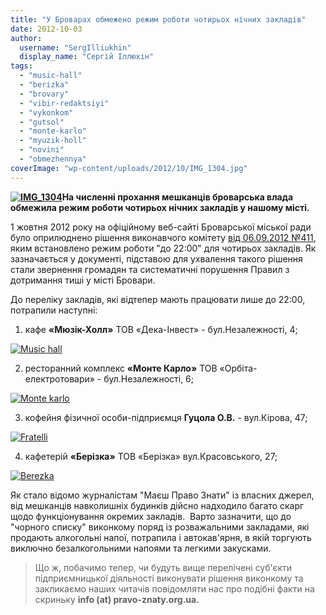 ```yaml
---
title: "У Броварах обмежено режим роботи чотирьох нічних закладів"
date: 2012-10-03
author: 
  username: "SergIlliukhin"
  display_name: "Сергій Іллюхін"
tags: 
  - "music-hall"
  - "berizka"
  - "brovary"
  - "vibir-redaktsiyi"
  - "vykonkom"
  - "gutsol"
  - "monte-karlo"
  - "myuzik-holl"
  - "novini"
  - "obmezhennya"
coverImage: "wp-content/uploads/2012/10/IMG_1304.jpg"
---
```


**[![](https://mpz.brovary.org/wp-content/uploads/2012/10/IMG_1304.jpg "IMG_1304")](https://mpz.brovary.org/wp-content/uploads/2012/10/IMG_1304.jpg)На численні прохання мешканців броварська влада обмежила режим роботи чотирьох нічних закладів у нашому місті.**

1 жовтня 2012 року на офіційному веб-сайті Броварської міської ради було оприлюднено рішення виконавчого комітету [від 06.09.2012 №411](http://docs.pravo-znaty.org.ua/p4116/01.10.2012/411), яким встановлено режим роботи "до 22:00" для чотирьох закладів. Як зазначається у документі, підставою для ухвалення такого рішення стали звернення громадян та систематичні порушення Правил з дотримання тиші у місті Бровари.

До переліку закладів, які відтепер мають працювати лише до 22:00, потрапили наступні:

1) кафе **«Мюзік-Холл»** ТОВ «Дека-Інвест» - бул.Незалежності, 4;

[![](https://mpz.brovary.org/wp-content/uploads/2012/10/Music-hall.jpg "Music hall")](https://mpz.brovary.org/wp-content/uploads/2012/10/Music-hall.jpg)

2) ресторанний комплекс **«Монте Карло»** ТОВ «Орбіта-електротовари» - бул.Незалежності, 6;

[![](https://mpz.brovary.org/wp-content/uploads/2012/10/Monte-karlo.jpg "Monte karlo")](https://mpz.brovary.org/wp-content/uploads/2012/10/Monte-karlo.jpg)

3) кофейня фізичної особи-підприємця **Гуцола О.В.** - вул.Кірова, 47;

[![](https://mpz.brovary.org/wp-content/uploads/2012/10/Fratelli.jpg "Fratelli")](https://mpz.brovary.org/wp-content/uploads/2012/10/Fratelli.jpg)

4) кафетерій **«Берізка»** ТОВ «Берізка» вул.Красовського, 27;

[![](https://mpz.brovary.org/wp-content/uploads/2012/10/Berezka.jpg "Berezka")](https://mpz.brovary.org/wp-content/uploads/2012/10/Berezka.jpg)

Як стало відомо журналістам "Маєш Право Знати" із власних джерел, від мешканців навколишніх будинків дійсно надходило багато скарг щодо функціонування окремих закладів.  Варто зазначити, що до "чорного списку" виконкому поряд із розважальними закладами, які продають алкогольні напої, потрапила і автокав'ярня, в якій торгують виключно безалкогольними напоями та легкими закусками.

> Що ж, побачимо тепер, чи будуть вище перелічені суб'єкти підприємницької діяльності виконувати рішення виконкому та закликаємо наших читачів повідомляти нас про подібні факти на скриньку **info (at) pravo-znaty.org.ua.**
